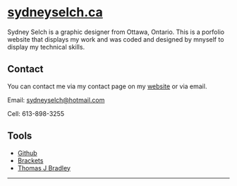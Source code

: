 # [sydneyselch.ca](https://sydneyselch.ca/)

Sydney Selch is a graphic designer from Ottawa, Ontario. This is a porfolio website that displays my work and was coded and designed by mnyself to display my technical skills. 

## Contact
You can contact me via my contact page on my [website](https://sydneyselch.ca/) or via email.

Email: sydneyselch@hotmail.com

Cell: 613-898-3255


## Tools
- [Github](https://github.com/)
- [Brackets](https://brackets.io/)
- [Thomas J Bradley](https://github.com/thomasjbradley)

--- 
